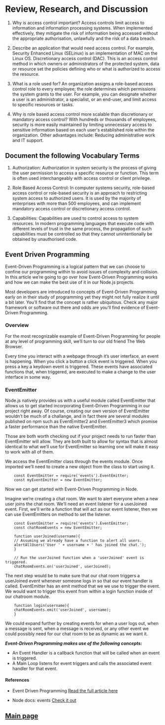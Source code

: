 
# Review, Research, and Discussion

1. Why is access control important?
Access controls limit access to information and information processing systems. When implemented effectively, they mitigate the risk of information being accessed without the appropriate authorisation, unlawfully and the risk of a data breach.

2. Describe an application that would need access control.
For example, Security Enhanced Linux (SELinux) is an implementation of MAC on the Linux OS. Discretionary access control (DAC). This is an access control method in which owners or administrators of the protected system, data or resource set the policies defining who or what is authorized to access the resource.

3. What is a role used for?
An organization assigns a role-based access control role to every employee; the role determines which permissions the system grants to the user. For example, you can designate whether a user is an administrator, a specialist, or an end-user, and limit access to specific resources or tasks.

4. Why is role based access control more scalable than discretionary or mandatory access control?
With hundreds or thousands of employees, security is more easily maintained by limiting unnecessary access to sensitive information based on each user's established role within the organization. Other advantages include: Reducing administrative work and IT support.

## Document the following Vocabulary Terms

1. Authorization: Authorization in system security is the process of giving the user permission to access a specific resource or function. This term is often used interchangeably with access control or client privilege.

2. Role Based Access Control: In computer systems security, role-based access control or role-based security is an approach to restricting system access to authorized users. It is used by the majority of enterprises with more than 500 employees, and can implement mandatory access control or discretionary access control.

3. Capabilities: Capabilities are used to control access to system resources. In modern programming languages that execute code with different levels of trust in the same process, the propagation of such capabilities must be controlled so that they cannot unintentionally be obtained by unauthorised code.

## Event Driven Programming

Event-Driven Programming is a logical pattern that we can choose to confine our programming within to avoid issues of complexity and collision. In this article we’re going to go over how Event-Driven Programming works and how we can make the best use of it in our Node.js projects.

Most developers are introduced to concepts of Event-Driven Programming early on in their study of programming yet they might not fully realize it until a bit later. You’ll find that the concept is rather ubiquitous. Check any major framework or software out there and odds are you’ll find evidence of Event-Driven Programming.

### Overview

For the most recognizable example of Event-Driven Programming for people at any level of programming skill, we’ll turn to our old friend The Web Browser.

Every time you interact with a webpage through it’s user interface, an event is happening. When you click a button a click event is triggered. When you press a key a keydown event is triggered. These events have associated functions that, when triggered, are executed to make a change to the user interface in some way.

### EventEmitter

Node.js natively provides us with a useful module called EventEmitter that allows us to get started incorporating Event-Driven Programming in our project right away. Of course, creating our own version of EventEmitter wouldn’t be much of a challange, and in fact there are several modules published on npm such as EventEmitter2 and EventEmitter3 which promise a faster performance than the native EventEmitter.

Those are both worth checking out if your project needs to run faster than EventEmitter will allow. They are both built to allow for syntax that is almost identical to what we’ll use for EventEmitter so learning one will make it easy to work with all of them.

We access the EventEmitter class through the events module. Once imported we’ll need to create a new object from the class to start using it.

        const EventEmitter = require('events').EventEmitter;
        const myEventEmitter = new EventEmitter;

Now we can get started with Event-Driven Programming in Node.

Imagine we’re creating a chat room. We want to alert everyone when a new user joins the chat room. We’ll need an event listener for a userJoined event. First, we’ll write a function that will act as our event listener, then we can use EventEmitters on method to set the listener.

        const EventEmitter = require('events').EventEmitter;
        const chatRoomEvents = new EventEmitter;

        function userJoined(username){
        // Assuming we already have a function to alert all users.
        alertAllUsers('User ' + username + ' has joined the chat.');
        }

        // Run the userJoined function when a 'userJoined' event is triggered.
        chatRoomEvents.on('userJoined', userJoined);

The next step would be to make sure that our chat room triggers a userJoined event whenever someone logs in so that our event handler is called. EventEmitter has an emit method that we we use to trigger the event. We would want to trigger this event from within a login function inside of our chatroom module.

        function login(username){
        chatRoomEvents.emit('userJoined', username);
        }

We could expand further by creating events for when a user logs out, when a message is sent, when a message is received, or any other event we could possibly need for our chat room to be as dynamic as we want it.

***Event-Driven Programming makes use of the following concepts:***

- An Event Handler is a callback function that will be called when an event is triggered.
- A Main Loop listens for event triggers and calls the associated event handler for that event.

#### References

- Event Driven Programming [Read the full article here](https://www.digitalocean.com/community/tutorials/nodejs-event-driven-programming)

- Node docs: events [Check it out](https://nodejs.org/api/events.html)

## [Main page](https://amjadmesmar.github.io/reading-notes/)
